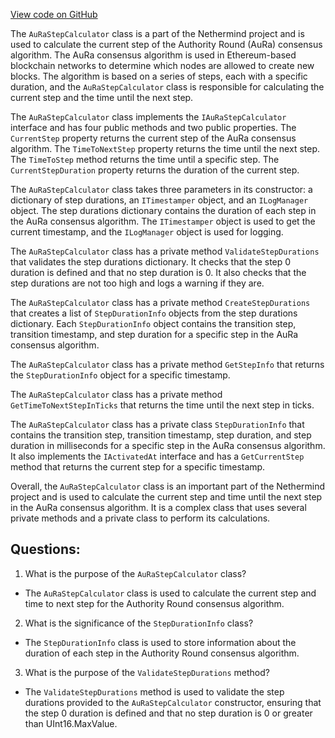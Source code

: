 [View code on GitHub](https://github.com/NethermindEth/nethermind/src/Nethermind/Nethermind.Consensus.AuRa/AuRaStepCalculator.cs)

The `AuRaStepCalculator` class is a part of the Nethermind project and is used to calculate the current step of the Authority Round (AuRa) consensus algorithm. The AuRa consensus algorithm is used in Ethereum-based blockchain networks to determine which nodes are allowed to create new blocks. The algorithm is based on a series of steps, each with a specific duration, and the `AuRaStepCalculator` class is responsible for calculating the current step and the time until the next step.

The `AuRaStepCalculator` class implements the `IAuRaStepCalculator` interface and has four public methods and two public properties. The `CurrentStep` property returns the current step of the AuRa consensus algorithm. The `TimeToNextStep` property returns the time until the next step. The `TimeToStep` method returns the time until a specific step. The `CurrentStepDuration` property returns the duration of the current step.

The `AuRaStepCalculator` class takes three parameters in its constructor: a dictionary of step durations, an `ITimestamper` object, and an `ILogManager` object. The step durations dictionary contains the duration of each step in the AuRa consensus algorithm. The `ITimestamper` object is used to get the current timestamp, and the `ILogManager` object is used for logging.

The `AuRaStepCalculator` class has a private method `ValidateStepDurations` that validates the step durations dictionary. It checks that the step 0 duration is defined and that no step duration is 0. It also checks that the step durations are not too high and logs a warning if they are.

The `AuRaStepCalculator` class has a private method `CreateStepDurations` that creates a list of `StepDurationInfo` objects from the step durations dictionary. Each `StepDurationInfo` object contains the transition step, transition timestamp, and step duration for a specific step in the AuRa consensus algorithm.

The `AuRaStepCalculator` class has a private method `GetStepInfo` that returns the `StepDurationInfo` object for a specific timestamp.

The `AuRaStepCalculator` class has a private method `GetTimeToNextStepInTicks` that returns the time until the next step in ticks.

The `AuRaStepCalculator` class has a private class `StepDurationInfo` that contains the transition step, transition timestamp, step duration, and step duration in milliseconds for a specific step in the AuRa consensus algorithm. It also implements the `IActivatedAt` interface and has a `GetCurrentStep` method that returns the current step for a specific timestamp.

Overall, the `AuRaStepCalculator` class is an important part of the Nethermind project and is used to calculate the current step and time until the next step in the AuRa consensus algorithm. It is a complex class that uses several private methods and a private class to perform its calculations.
## Questions: 
 1. What is the purpose of the `AuRaStepCalculator` class?
- The `AuRaStepCalculator` class is used to calculate the current step and time to next step for the Authority Round consensus algorithm.

2. What is the significance of the `StepDurationInfo` class?
- The `StepDurationInfo` class is used to store information about the duration of each step in the Authority Round consensus algorithm.

3. What is the purpose of the `ValidateStepDurations` method?
- The `ValidateStepDurations` method is used to validate the step durations provided to the `AuRaStepCalculator` constructor, ensuring that the step 0 duration is defined and that no step duration is 0 or greater than UInt16.MaxValue.